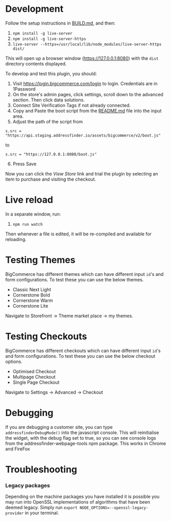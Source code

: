 # Development

Follow the setup instructions in [BUILD.md](BUILD.md), and then:

1. `npm install -g live-server`
1. `npm install -g live-server-https`
2. `live-server --https=/usr/local/lib/node_modules/live-server-https dist/`

This will open up a browser window (https://127.0.0.1:8080) with the `dist` directory contents displayed.

To develop and test this plugin, you should:

1. Visit https://login.bigcommerce.com/login to login. Credentials are in 1Password
2. On the store's admin pages, click settings, scroll down to the advanced section. Then click data solutions.
3. Connect Site Verification Tags if not already connected.
4. Copy and Paste the boot script from the [README.md](README.md) file into the input area.
5. Adjust the path of the script from
```
s.src = "https://api.staging.addressfinder.io/assets/bigcommerce/v2/boot.js"
```
to 
```
s.src = "https://127.0.0.1:8080/boot.js"
```
6. Press Save

Now you can click the _View Store_ link and trial the plugin by selecting an item to purchase and
visiting the checkout.

# Live reload

In a separate window, run:

1. `npm run watch`

Then whenever a file is edited, it will be re-compiled and available for reloading.

# Testing Themes
BigCommerce has different themes which can have different input `id`'s and form configurations. To test these you can use the below themes.

 - Classic Next Light
 - Cornerstone Bold
 - Cornerstone Warm
 - Cornerstone Lite

Navigate to Storefront -> Theme market place -> my themes.

# Testing Checkouts
BigCommerce has different checkouts which can have different input `id`'s and form configurations. To test these you can use the below checkout options.
  - Optimised Checkout
  - Multipage Checkout
  - Single Page Checkout

Navigate to Settings -> Advanced -> Checkout

# Debugging
If you are debugging a customer site, you can type `addressfinderDebugMode()` into the javascript console. This will reinitialise the widget,
with the debug flag set to true, so you can see console logs from the addressfinder-webpage-tools npm package.
This works in Chrome and FireFox

# Troubleshooting
### Legacy packages
Depending on the machine packages you have installed it is possible you may run into OpenSSL implementations of algorithms that have been deemed legacy.
Simply run `export NODE_OPTIONS=--openssl-legacy-provider` in your terminal.
